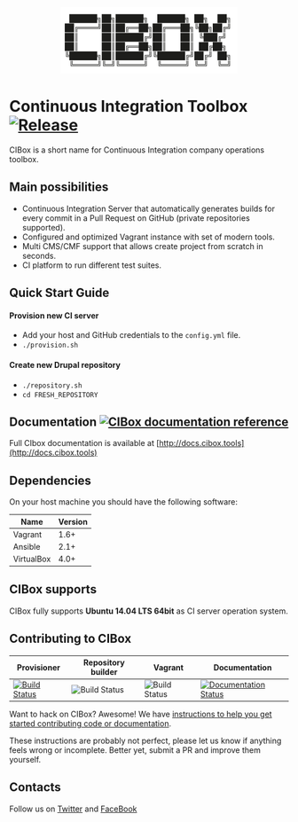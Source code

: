 <p align="center"><img src="docs/images/cibox-logo.png" alt="CIBox Logo" /></p>

Continuous Integration Toolbox [![Release](https://img.shields.io/github/release/cibox/cibox.svg)](https://github.com/cibox/cibox/releases/latest)
============================

CIBox is a short name for Continuous Integration company operations toolbox. 

## Main possibilities

- Continuous Integration Server that automatically generates builds for every commit in a Pull Request on GitHub (private repositories supported).
- Configured and optimized Vagrant instance with set of modern tools.
- Multi CMS/CMF support that allows create project from scratch in seconds.
- CI platform to run different test suites.

## Quick Start Guide
#### Provision new CI server
- Add your host and GitHub credentials to the `config.yml` file.
- `./provision.sh`

#### Create new Drupal repository
- `./repository.sh`
- `cd FRESH_REPOSITORY`

## Documentation [![CIBox documentation reference](https://img.shields.io/badge/CIBox-docs-blue.svg)](http://docs.cibox.tools)

Full CIbox documentation is available at [http://docs.cibox.tools](http://docs.cibox.tools)

## Dependencies

On your host machine you should have the following software:

| Name        | Version |
| ----------- | ------- |
| Vagrant     | 1.6+    |
| Ansible     | 2.1+    |
| VirtualBox  | 4.0+    |

## CIBox supports

CIBox fully supports **Ubuntu 14.04 LTS 64bit** as CI server operation system.

## Contributing to CIBox
| **Provisioner** | **Repository builder** | **Vagrant** | **Documentation** |
|------------------|------------------|------------------|------------------|
| [![Build Status](https://travis-ci.org/cibox/cibox.svg?branch=master)](https://travis-ci.org/cibox/cibox) | ![Build Status](http://128.199.55.125:8080/buildStatus/icon?job=REPOSITORY_BUILDER) | ![Build Status](http://128.199.55.125:8080/buildStatus/icon?job=VAGRANT_BOX) | [![Documentation Status](https://readthedocs.org/projects/cibox/badge/?version=latest)](http://cibox.readthedocs.org/en/latest/?badge=latest) |

Want to hack on CIBox? Awesome! We have [instructions to help you get started contributing code or documentation](http://cibox.readthedocs.org/en/latest/Contributing/).

These instructions are probably not perfect, please let us know if anything feels wrong or incomplete. Better yet, submit a PR and improve them yourself.

## Contacts
Follow us on [Twitter](https://twitter.com/cibox_tools) and [FaceBook](https://www.facebook.com/CIBox.tools)
